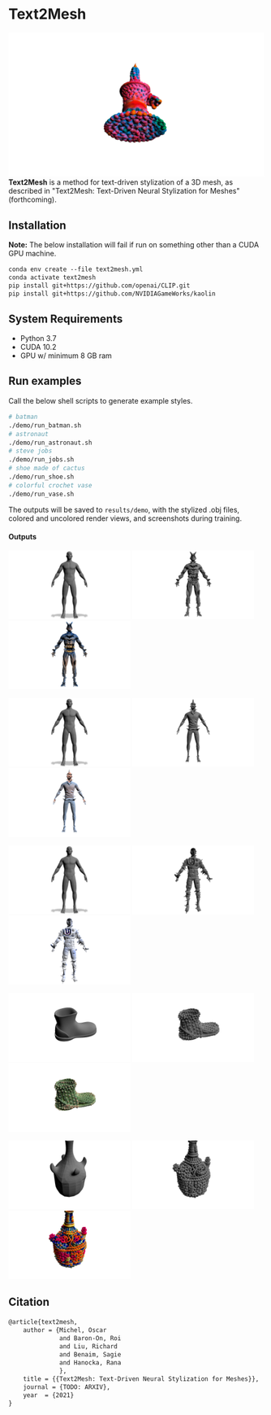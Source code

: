 # Text2Mesh
![crochet candle](images/candle.gif)
**Text2Mesh** is a method for text-driven stylization of a 3D mesh, as described in "Text2Mesh: Text-Driven Neural Stylization for Meshes" (forthcoming).

## Installation
**Note:** The below installation will fail if run on something other than a CUDA GPU machine.
```
conda env create --file text2mesh.yml
conda activate text2mesh
pip install git+https://github.com/openai/CLIP.git
pip install git+https://github.com/NVIDIAGameWorks/kaolin
```

## System Requirements
- Python 3.7
- CUDA 10.2
- GPU w/ minimum 8 GB ram

## Run examples
Call the below shell scripts to generate example styles. 
```bash
# batman 
./demo/run_batman.sh
# astronaut 
./demo/run_astronaut.sh
# steve jobs 
./demo/run_jobs.sh
# shoe made of cactus 
./demo/run_shoe.sh
# colorful crochet vase 
./demo/run_vase.sh
```
The outputs will be saved to `results/demo`, with the stylized .obj files, colored and uncolored render views, and screenshots during training.

#### Outputs
<p float="center">
<img alt="person" height="135" src="images/person.png" width="240"/>
<img alt="batman geometry" height="135" src="images/batman_init.png" width="240"/>
<img alt="batman style" height="135" src="images/batman_final.png" width="240"/>
</p>

<p float="center">
<img alt="person" height="135" src="images/person.png" width="240"/>
<img alt="steve jobs geometry" height="135" src="images/jobs_init.png" width="240"/>
<img alt="batman style" height="135" src="images/jobs_final.png" width="240"/>
</p>

<p float="center">
<img alt="person" height="135" src="images/person.png" width="240"/>
<img alt="astronaut geometry" height="135" src="images/astronaut_init.png" width="240"/>
<img alt="astronaut style" height="135" src="images/astronaut_final.png" width="240"/>
</p>

<p float="center">
<img alt="shoe" height="135" src="images/shoe.png" width="240"/>
<img alt="shoe geometry" height="135" src="images/shoe_init.png" width="240"/>
<img alt="shoe style" height="135" src="images/shoe_final.png" width="240"/>
</p>

<p float="center">
<img alt="vase" height="135" src="images/vase.png" width="240"/>
<img alt="vase geometry" height="135" src="images/vase_init.png" width="240"/>
<img alt="vase style" height="135" src="images/vase_final.png" width="240"/>
</p>

## Citation
```
@article{text2mesh,
    author = {Michel, Oscar
              and Baron-On, Roi
              and Liu, Richard
              and Benaim, Sagie
              and Hanocka, Rana
              },
    title = {{Text2Mesh: Text-Driven Neural Stylization for Meshes}},
    journal = {TODO: ARXIV},
    year  = {2021}
}
```